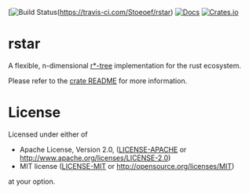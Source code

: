 [![Build Status](https://travis-ci.com/Stoeoef/rstar.svg?branch=master)(https://travis-ci.com/Stoeoef/rstar)
[![Docs](https://docs.rs/rstar/badge.svg)](https://docs.rs/rstar/)
[![Crates.io](https://img.shields.io/crates/v/rstar.svg)](https://crates.io/crates/rstar)

# rstar

A flexible, n-dimensional [r*-tree](https://en.wikipedia.org/wiki/R*_tree) implementation for the rust ecosystem.

Please refer to the [crate README](rstar/README.md) for more information.

# License

Licensed under either of

 * Apache License, Version 2.0, ([LICENSE-APACHE](LICENSE-APACHE) or http://www.apache.org/licenses/LICENSE-2.0)
 * MIT license ([LICENSE-MIT](LICENSE-MIT) or http://opensource.org/licenses/MIT)

at your option.